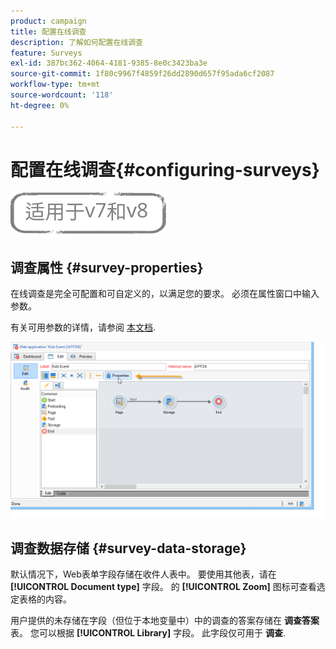 ```yaml
---
product: campaign
title: 配置在线调查
description: 了解如何配置在线调查
feature: Surveys
exl-id: 387bc362-4064-4181-9385-8e0c3423ba3e
source-git-commit: 1f80c9967f4859f26dd2890d657f95ada6cf2087
workflow-type: tm+mt
source-wordcount: '118'
ht-degree: 0%

---
```


# 配置在线调查{#configuring-surveys}

![](../../assets/common.svg)

## 调查属性 {#survey-properties}

在线调查是完全可配置和可自定义的，以满足您的要求。 必须在属性窗口中输入参数。

有关可用参数的详情，请参阅 [本文档](../../web/using/defining-web-forms-properties.md).

![](assets/s_ncs_admin_survey_properties_general.png)

## 调查数据存储 {#survey-data-storage}

默认情况下，Web表单字段存储在收件人表中。 要使用其他表，请在 **[!UICONTROL Document type]** 字段。 的 **[!UICONTROL Zoom]** 图标可查看选定表格的内容。

用户提供的未存储在字段（但位于本地变量中）中的调查的答案存储在 **调查答案** 表。 您可以根据 **[!UICONTROL Library]** 字段。 此字段仅可用于 **调查**.
